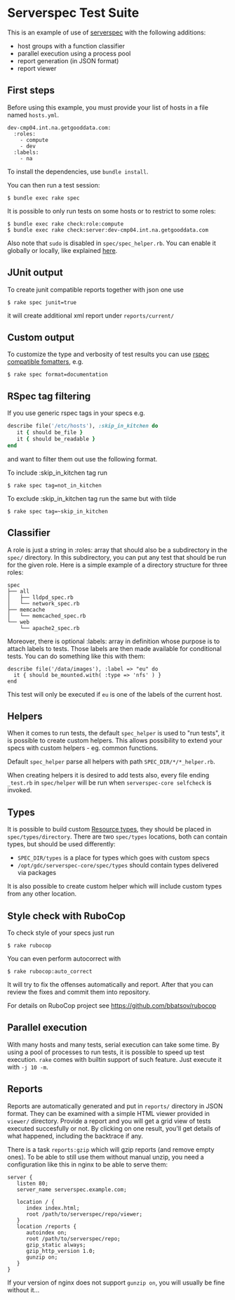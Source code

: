 Serverspec Test Suite
=====================

This is an example of use of [serverspec][] with the following
additions:

 - host groups with a function classifier
 - parallel execution using a process pool
 - report generation (in JSON format)
 - report viewer

[serverspec]: http://serverspec.org/

First steps
-----------

Before using this example, you must provide your list of hosts in a
file named `hosts.yml`.

    dev-cmp04.int.na.getgooddata.com:
      :roles:
        - compute
        - dev
      :labels:
        - na

To install the dependencies, use `bundle install`.

You can then run a test session:

    $ bundle exec rake spec

It is possible to only run tests on some hosts or to restrict to some
roles:

    $ bundle exec rake check:role:compute
    $ bundle exec rake check:server:dev-cmp04.int.na.getgooddata.com

Also note that `sudo` is disabled in `spec/spec_helper.rb`. You can
enable it globally or locally, like explained [here][1].

[1]: http://serverspec.org/advanced_tips.html

JUnit output
------------
To create junit compatible reports together with json one use

    $ rake spec junit=true

it will create additional xml report under `reports/current/`

Custom output
-------------

To customize the type and verbosity of test results you can use
[rspec compatible fomatters][2], e.g.

    $ rake spec format=documentation

[2]: http://www.rubydoc.info/gems/rspec-core/RSpec/Core/Formatters

RSpec tag filtering
-------------------
If you use generic rspec tags in your specs e.g.

``` ruby
describe file('/etc/hosts'), :skip_in_kitchen do
   it { should be_file }
   it { should be_readable }
end
```

and want to filter them out use the following format.

To include :skip_in_kitchen tag run

    $ rake spec tag=not_in_kitchen

To exclude :skip_in_kitchen tag run the same but with tilde

    $ rake spec tag=~skip_in_kitchen

Classifier
----------

A role is just a string in :roles: array that should also be
a subdirectory in the `spec/` directory.
In this subdirectory, you can put any test that should be
run for the given role. Here is a simple example of a directory
structure for three roles:

    spec
    ├── all
    │   ├── lldpd_spec.rb
    │   └── network_spec.rb
    ├── memcache
    │   └── memcached_spec.rb
    └── web
        └── apache2_spec.rb

Moreover, there is optional :labels: array in definition whose purpose
is to attach labels to tests. Those labels are then made available for conditional
tests. You can do something like this with them:

    describe file('/data/images'), :label => "eu" do
      it { should be_mounted.with( :type => 'nfs' ) }
    end

This test will only be executed if `eu` is one of the labels of the
current host.

Helpers
-------

When it comes to run tests, the default `spec_helper` is used to "run tests", it
is possible to create custom helpers. This allows possibility to extend your
specs with custom helpers - eg. common functions.

Default `spec_helper` parse all helpers with path `SPEC_DIR/*/*_helper.rb`.

When creating helpers it is desired to add tests also, every file ending
`_test.rb` in `spec/helper` will be run when `serverspec-core selfcheck` is
invoked.

Types
-----

It is possible to build custom [Resource types][rtypes], they should be placed
in `spec/types/directory`. There are two `spec/types` locations, both can contain
types, but should be used differently:
 - `SPEC_DIR/types` is a place for types which goes with custom specs
 - `/opt/gdc/serverspec-core/spec/types` should contain types delivered via packages

It is also possible to create custom helper which will include custom types from
any other location.

[rtypes]: http://serverspec.org/resource_types.html

Style check with RuboCop
------------------------
To check style of your specs just run

    $ rake rubocop

You can even perform autocorrect with

    $ rake rubocop:auto_correct

It will try to fix the offenses automatically and report.
After that you can review the fixes and commit them into repository.

For details on RuboCop project see https://github.com/bbatsov/rubocop

Parallel execution
------------------

With many hosts and many tests, serial execution can take some
time. By using a pool of processes to run tests, it is possible to
speed up test execution. `rake` comes with builtin support of such
feature. Just execute it with `-j 10 -m`.

Reports
-------

Reports are automatically generated and put in `reports/` directory in
JSON format. They can be examined with a simple HTML viewer provided
in `viewer/` directory. Provide a report and you will get a grid view
of tests executed succesfully or not. By clicking on one result,
you'll get details of what happened, including the backtrace if any.

There is a task `reports:gzip` which will gzip reports (and remove
empty ones). To be able to still use them without manual unzip, you
need a configuration like this in nginx to be able to serve them:

    server {
       listen 80;
       server_name serverspec.example.com;
    
       location / {
          index index.html;
          root /path/to/serverspec/repo/viewer;
       }
       location /reports {
          autoindex on;
          root /path/to/serverspec/repo;
          gzip_static always;
          gzip_http_version 1.0;
          gunzip on;
       }
    }

If your version of nginx does not support `gunzip on`, you will
usually be fine without it...
